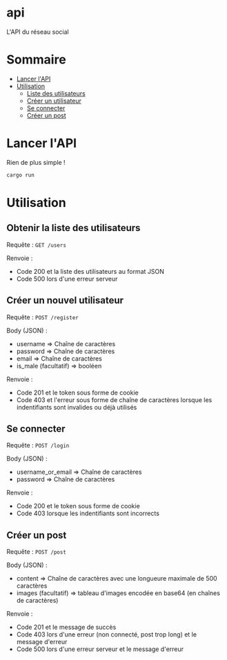 # api
L'API du réseau social

# Sommaire
- [Lancer l'API](#lancer-lapi)
- [Utilisation](#utilisation)
    - [Liste des utilisateurs](#obtenir-la-liste-des-utilisateurs)
    - [Créer un utilisateur](#créer-un-nouvel-utilisateur)
    - [Se connecter](#se-connecter)
    - [Créer un post](#créer-un-post)

# Lancer l'API
Rien de plus simple !
```bash
cargo run
```

# Utilisation

## Obtenir la liste des utilisateurs
Requête : `GET /users`

Renvoie :
- Code 200 et la liste des utilisateurs au format JSON
- Code 500 lors d'une erreur serveur

## Créer un nouvel utilisateur
Requête : `POST /register`

Body (JSON) :
- username => Chaîne de caractères
- password => Chaîne de caractères
- email => Chaîne de caractères
- is_male (facultatif) => booléen

Renvoie :
- Code 201 et le token sous forme de cookie
- Code 403 et l'erreur sous forme de chaîne de caractères lorsque les indentifiants sont invalides ou déjà utilisés

## Se connecter
Requête : `POST /login`

Body (JSON) :
- username_or_email => Chaîne de caractères
- password => Chaîne de caractères

Renvoie :
- Code 200 et le token sous forme de cookie
- Code 403 lorsque les indentifiants sont incorrects

## Créer un post
Requête : `POST /post`

Body (JSON) :
- content => Chaîne de caractères avec une longueure maximale de 500 caractères
- images (facultatif) => tableau d'images encodée en base64 (en chaînes de caractères)

Renvoie :
- Code 201 et le message de succès
- Code 403 lors d'une erreur (non connecté, post trop long) et le message d'erreur
- Code 500 lors d'une erreur serveur et le message d'erreur